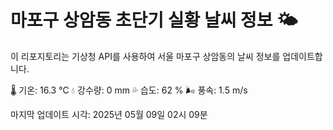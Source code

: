 
# 마포구 상암동 초단기 실황 날씨 정보 🌤️

이 리포지토리는 기상청 API를 사용하여 서울 마포구 상암동의 날씨 정보를 업데이트합니다. 

🌡️ 기온: 16.3 ℃
💧 강수량: 0 mm
💦 습도: 62 %
🌬️ 풍속: 1.5 m/s

마지막 업데이트 시각: 2025년 05월 09일 02시 09분    
